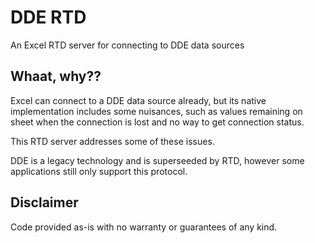 # DDE RTD
An Excel RTD server for connecting to DDE data sources

## Whaat, why??
Excel can connect to a DDE data source already, but its native implementation includes some nuisances, such as values remaining on sheet when the connection is lost and no way to get connection status.

This RTD server addresses some of these issues.

DDE is a legacy technology and is superseeded by RTD, however some applications still only support this protocol.

## Disclaimer
Code provided as-is with no warranty or guarantees of any kind.
